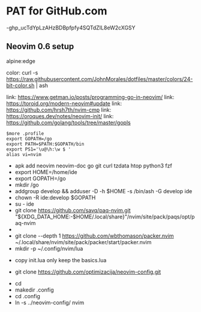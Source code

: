 # PAT for GitHub.com

-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

## Neovim 0.6 setup

alpine:edge

color: curl -s https://raw.githubusercontent.com/JohnMorales/dotfiles/master/colors/24-bit-color.sh | ash

link: https://www.getman.io/posts/programming-go-in-neovim/
link: https://toroid.org/modern-neovim#update
link: https://github.com/hrsh7th/nvim-cmp
link: https://oroques.dev/notes/neovim-init/
link: https://github.com/golang/tools/tree/master/gopls

```
$more .profile 
export GOPATH=/go
export PATH=$PATH:$GOPATH/bin
export PS1='\u@\h:\w $ '
alias vi=nvim
```

- apk add neovim neovim-doc go git curl tzdata htop python3 fzf
- export HOME=/home/ide
- export GOPATH=/go
- mkdir /go
- addgroup develop && adduser -D -h $HOME -s /bin/ash -G develop ide
- chown -R ide:develop $GOPATH
- su - ide
- git clone https://github.com/savq/paq-nvim.git \
    "${XDG_DATA_HOME:-$HOME/.local/share}"/nvim/site/pack/paqs/opt/paq-nvim
- 
- git clone --depth 1 https://github.com/wbthomason/packer.nvim ~/.local/share/nvim/site/pack/packer/start/packer.nvim
- mkdir -p ~/.config/nvim/lua

* copy init.lua only keep the basics.lua

* git clone https://github.com/optimizacija/neovim-config.git
- cd
- makedir .config
- cd .config
- ln -s ../neovim-config/ nvim

